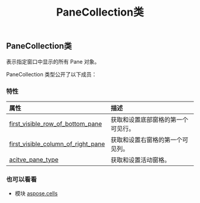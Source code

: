 ﻿---
title: PaneCollection类
second_title: Aspose.Cells for Python via .NET API 参考文献
description:
type: docs
weight: 1160
url: /zh/python-net/aspose.cells/panecollection/
is_root: false
---
## PaneCollection类
表示指定窗口中显示的所有 Pane 对象。



PaneCollection 类型公开了以下成员：

### 特性
|属性|描述|
| :- | :- |
| [first_visible_row_of_bottom_pane](/cells/zh/python-net/aspose.cells/panecollection/first_visible_row_of_bottom_pane) |获取和设置底部窗格的第一个可见行。|
| [first_visible_column_of_right_pane](/cells/zh/python-net/aspose.cells/panecollection/first_visible_column_of_right_pane) |获取和设置右窗格的第一个可见列。|
| [acitve_pane_type](/cells/zh/python-net/aspose.cells/panecollection/acitve_pane_type) |获取和设置活动窗格。|



### 也可以看看
* 模块 [aspose.cells](..)
